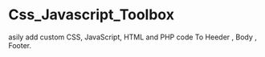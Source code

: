 Css_Javascript_Toolbox
======================

asily add custom CSS, JavaScript, HTML and PHP code To Heeder , Body , Footer.
